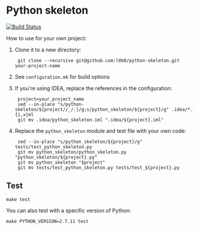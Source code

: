 Python skeleton
===

[![Build Status](https://travis-ci.org/l0b0/python-skeleton.svg)](https://travis-ci.org/l0b0/python-skeleton)

How to use for your own project:

1. Clone it to a new directory:

        git clone --recursive git@github.com:l0b0/python-skeleton.git your-project-name
1. See `configuration.mk` for build options
1. If you're using IDEA, replace the references in the configuration:

        project=your_project_name
        sed --in-place "s/python-skeleton/${project//_/-}/g;s/python_skeleton/${project}/g" .idea/*.{i,x}ml
        git mv .idea/python_skeleton.iml ".idea/${project}.iml"
1. Replace the `python_skeleton` module and test file with your own code:

        sed --in-place "s/python_skeleton/${project}/g" tests/test_python_skeleton.py
        git mv python_skeleton/python_skeleton.py "python_skeleton/${project}.py"
        git mv python_skeleton "$project"
        git mv tests/test_python_skeleton.py tests/test_${project}.py

Test
---

    make test

You can also test with a specific version of Python:

    make PYTHON_VERSION=2.7.11 test
